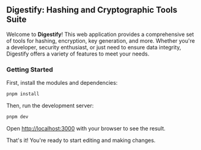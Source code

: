## Digestify: Hashing and Cryptographic Tools Suite

Welcome to **Digestify**! This web application provides a comprehensive set of tools for hashing, encryption, key generation, and more. Whether you're a developer, security enthusiast, or just need to ensure data integrity, Digestify offers a variety of features to meet your needs.

### Getting Started

First, install the modules and dependencies:

```bash
pnpm install
```

Then, run the development server:

```bash
pnpm dev
```

Open [http://localhost:3000](http://localhost:3000) with your browser to see the result.

That's it! You're ready to start editing and making changes.

<!--

### Features

#### String Hashing

- **Basic String Hashing:** Hash any string using algorithms like MD5, SHA-1, SHA-256, SHA-512, etc.
- **Multi-Hashing:** Generate multiple hashes of the same input string simultaneously with different algorithms.
- **HMAC:** Create HMACs using different hashing algorithms and a secret key.

#### File Hashing

- **File Integrity Check:** Upload a file and generate its hash for integrity verification using MD5, SHA-256, etc.
- **Batch File Hashing:** Upload multiple files and generate their hashes at once.
- **Checksum Verification:** Compare a file's hash with a provided checksum to verify its integrity.

#### Secret and Key Generation

- **Random Secret Generator:** Generate random strings with customizable lengths and character sets.
- **UUID Generator:** Generate Universally Unique Identifiers (UUIDs).
- **Cryptographic Key Generator:** Create keys for symmetric (AES) and asymmetric (RSA, ECC) encryption.
- **Password Generator:** Generate secure, random passwords with customizable options.

#### Encryption and Decryption Tools

- **Symmetric Encryption/Decryption:** Encrypt and decrypt text and files using AES, DES, Blowfish, etc.
- **Asymmetric Encryption/Decryption:** Generate RSA and ECC key pairs, encrypt, and decrypt messages.

#### Encoding and Decoding Tools

- **Base Encoding/Decoding:** Encode and decode text and files in Base64, Base32, and Base58.
- **URL Encoding/Decoding:** Convert text to and from URL-encoded format.

#### Utilities and Miscellaneous Tools

- **Hash Comparison:** Compare two hashes to check for equality.
- **Hash Cracking:** Attempt to crack hashes using brute force or dictionary attacks (for educational purposes).
- **TOTP Generator:** Generate time-based one-time passwords for two-factor authentication (2FA).
- **Checksum Generation and Verification:** Create and verify checksums for data integrity.

#### Educational Resources

- **Algorithm Explanations:** Tutorials and guides on various hashing algorithms.
- **Security Best Practices:** Articles and tips on secure cryptographic tool usage.
- **Interactive Demos:** Visualizations of how different hashing algorithms process data.

#### User Interface and Experience Enhancements

- **Dark Mode:** Toggle between light and dark themes.
- **Clipboard Integration:** Easily copy generated outputs to the clipboard.
- **Download Options:** Download generated hashes, keys, secrets, or encrypted files.
- **Mobile Responsiveness:** Mobile-friendly design for various screen sizes.

#### Advanced Tools

- **Blockchain Tools:** Explore the use of hashes in blockchain technology.
- **Digital Signatures:** Create and verify digital signatures using public/private keys.

Explore Digestify and enhance your cryptographic operations with ease!

